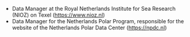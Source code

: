 - Data Manager at the Royal Netherlands Institute for Sea Research (NIOZ) on Texel (https://www.nioz.nl)
- Data Manager for the Netherlands Polar Program, responsible for the website of the Netherlands Polar Data Center (https://npdc.nl)
<!--
**MartenTacoma/MartenTacoma** is a ✨ _special_ ✨ repository because its `README.md` (this file) appears on your GitHub profile.

Here are some ideas to get you started:

- 🔭 I’m currently working on ...
- 🌱 I’m currently learning ...
- 👯 I’m looking to collaborate on ...
- 🤔 I’m looking for help with ...
- 💬 Ask me about ...
- 📫 How to reach me: ...
- 😄 Pronouns: ...
- ⚡ Fun fact: ...
-->
